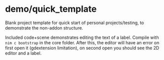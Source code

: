 # demo/quick_template

Blank project template for quick start of personal projects/testing, to demonstrate the non-addon structure.

Included code+scene demonstrates editing the text of a label. Compile with `nim c bootstrap` in the core folder. After this, the editor will have an error on first open it (gdextension limitation), on second open you should see the 2D editor and a label.
